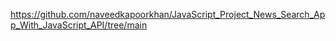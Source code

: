 https://github.com/naveedkapoorkhan/JavaScript_Project_News_Search_App_With_JavaScript_API/tree/main
